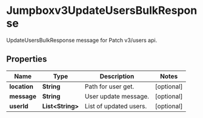 

# Jumpboxv3UpdateUsersBulkResponse

UpdateUsersBulkResponse message for Patch v3/users api.

## Properties

| Name | Type | Description | Notes |
|------------ | ------------- | ------------- | -------------|
|**location** | **String** | Path for user get. |  [optional] |
|**message** | **String** | User update message. |  [optional] |
|**userId** | **List&lt;String&gt;** | List of updated users. |  [optional] |



